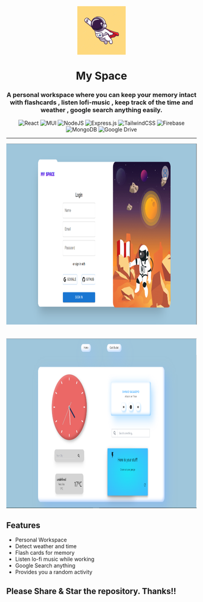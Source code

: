 <div align="center">
    <img src="https://raw.githubusercontent.com/SySagar/MySpace/main/logo.png" width="128" height="128" style="display: block; margin: 0 auto"/>
    <h1>My Space</h1>
    <h3><p>A personal workspace where you can keep your memory intact with flashcards , listen lofi-music , keep track of the time and weather , google search anything easily.   <br/></p></h3>
    
 

![React](https://img.shields.io/badge/react-%2320232a.svg?style=for-the-badge&logo=react&logoColor=%2361DAFB)
![MUI](https://img.shields.io/badge/MUI-%230081CB.svg?style=for-the-badge&logo=mui&logoColor=white)
![NodeJS](https://img.shields.io/badge/node.js-6DA55F?style=for-the-badge&logo=node.js&logoColor=white)
	![Express.js](https://img.shields.io/badge/express.js-%23404d59.svg?style=for-the-badge&logo=express&logoColor=%2361DAFB)
  ![TailwindCSS](https://img.shields.io/badge/tailwindcss-%2338B2AC.svg?style=for-the-badge&logo=tailwind-css&logoColor=white)
  ![Firebase](https://img.shields.io/badge/firebase-%23039BE5.svg?style=for-the-badge&logo=firebase)
  ![MongoDB](https://img.shields.io/badge/MongoDB-%234ea94b.svg?style=for-the-badge&logo=mongodb&logoColor=white)
  ![Google Drive](https://img.shields.io/badge/Google%20Drive-4285F4?style=for-the-badge&logo=googledrive&logoColor=white)
  
</div>

---

<p>
   <img src="https://raw.githubusercontent.com/SySagar/MySpace/main/Pictures/my1.PNG" width="928" height="478" "/>
   <br/><br/><br/>
  <img src="https://raw.githubusercontent.com/SySagar/MySpace/main/Pictures/my2.PNG"  width="928" height="448" "/>
 
</p>

## Features
- Personal Workspace
- Detect weather and time
- Flash cards for memory
- Listen lo-fi music while working
- Google Search anything
- Provides you a random activity


## Please Share & Star the repository. Thanks!!
  <a href = "https://github.com/SySagar/ColorRush">
     
  </a>
  
